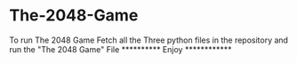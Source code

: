 # The-2048-Game

To run The 2048 Game 
Fetch all the Three python files in the repository and run the "The 2048 Game" File
**********  Enjoy ************

